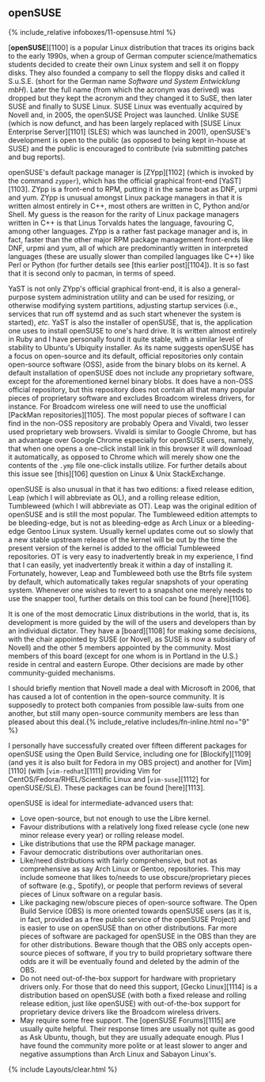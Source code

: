 ## openSUSE
{% include_relative infoboxes/11-opensuse.html %}

[**openSUSE**][1100] is a popular Linux distribution that traces its origins back to the early 1990s, when a group of German computer science/mathematics students decided to create their own Linux system and sell it on floppy disks. They also founded a company to sell the floppy disks and called it S.u.S.E. (short for the German name *Software und System Entwicklung mbH*). Later the full name (from which the acronym was derived) was dropped but they kept the acronym and they changed it to SuSE, then later SUSE and finally to SUSE Linux. SUSE Linux was eventually acquired by Novell and, in 2005, the openSUSE Project was launched. Unlike SUSE (which is now defunct, and has been largely replaced with [SUSE Linux Enterprise Server][1101] (SLES) which was launched in 2001), openSUSE's development is open to the public (as opposed to being kept in-house at SUSE) and the public is encouraged to contribute (via submitting patches and bug reports).

openSUSE's default package manager is [ZYpp][1102] (which is invoked by the command `zypper`), which has the official graphical front-end [YaST][1103]. ZYpp is a front-end to RPM, putting it in the same boat as DNF, urpmi and yum. ZYpp is unusual amongst Linux package managers in that it is written almost entirely in C++, most others are written in C, Python and/or Shell. My guess is the reason for the rarity of Linux package managers written in C++ is that Linus Torvalds hates the language, favouring C, among other languages. ZYpp is a rather fast package manager and is, in fact, faster than the other major RPM package management front-ends like DNF, urpmi and yum, all of which are predominantly written in interpreted languages (these are usually slower than compiled languages like C++) like Perl or Python (for further details see [this earlier post][1104]). It is so fast that it is second only to pacman, in terms of speed. 

YaST is not only ZYpp's official graphical front-end, it is also a general-purpose system administration utility and can be used for resizing, or otherwise modifying system partitions, adjusting startup services (i.e., services that run off systemd and as such start whenever the system is started), *etc.* YaST is also the installer of openSUSE, that is, the application one uses to install openSUSE to one's hard drive. It is written almost entirely in Ruby and I have personally found it quite stable, with a similar level of stability to Ubuntu's Ubiquity installer. 
As its name suggests openSUSE has a focus on open-source and its default, official repositories only contain open-source software (OSS), aside from the binary blobs on its kernel. A default installation of openSUSE does not include any proprietary software, except for the aforementioned kernel binary blobs. It does have a non-OSS official repository, but this repository does not contain all that many popular pieces of proprietary software and excludes Broadcom wireless drivers, for instance. For Broadcom wireless one will need to use the unofficial [PackMan repositories][1105]. The most popular pieces of software I can find in the non-OSS repository are probably Opera and Vivaldi, two lesser used proprietary web browsers. Vivaldi is similar to Google Chrome, but has an advantage over Google Chrome especially for openSUSE users, namely, that when one opens a one-click install link in this browser it will download it automatically, as opposed to Chrome which will merely show one the contents of the `.ymp` file one-click installs utilize. For further details about this issue see [this][106] question on Linux & Unix StackExchange.

openSUSE is also unusual in that it has two editions: a fixed release edition, Leap (which I will abbreviate as OL), and a rolling release edition, Tumbleweed (which I will abbreviate as OT). Leap was the original edition of openSUSE and is still the most popular. The Tumbleweed edition attempts to be bleeding-edge, but is not as bleeding-edge as Arch Linux or a bleeding-edge Gentoo Linux system. Usually kernel updates come out so slowly that a new stable upstream release of the kernel will be out by the time the present version of the kernel is added to the official Tumbleweed repositories. OT is very easy to inadvertently break in my experience, I find that I can easily, yet inadvertently break it within a day of installing it. Fortunately, however, Leap and Tumbleweed both use the Btrfs file system by default, which automatically takes regular snapshots of your operating system. Whenever one wishes to revert to a snapshot one merely needs to use the snapper tool, further details on this tool can be found [here][1106].

It is one of the most democratic Linux distributions in the world, that is, its development is more guided by the will of the users and developers than by an individual dictator. They have a [board][1108] for making some decisions, with the chair appointed by SUSE (or Novell, as SUSE is now a subsidiary of Novell) and the other 5 members appointed by the community. Most members of this board (except for one whom is in Portland in the U.S.) reside in central and eastern Europe. Other decisions are made by other community-guided mechanisms.

I should briefly mention that Novell made a deal with Microsoft in 2006, that has caused a lot of contention in the open-source community. It is supposedly to protect both companies from possible law-suits from one another, but still many open-source community members are less than pleased about this deal.{% include_relative includes/fn-inline.html no="9" %}

I personally have successfully created over fifteen different packages for openSUSE using the Open Build Service, including one for [Blockify][1109] (and yes it is also built for Fedora in my OBS project) and another for [Vim][1110] (with [`vim-redhat`][1111] providing Vim for CentOS/Fedora/RHEL/Scientific Linux and [`vim-suse`][1112] for openSUSE/SLE). These packages can be found [here][1113].

openSUSE is ideal for intermediate-advanced users that:

* Love open-source, but not enough to use the Libre kernel.
* Favour distributions with a relatively long fixed release cycle (one new minor release every year) or rolling release model.
* Like distributions that use the RPM package manager.
* Favour democratic distributions over authoritarian ones.
* Like/need distributions with fairly comprehensive, but not as comprehensive as say Arch Linux or Gentoo, repositories. This may include someone that likes to/needs to use obscure/proprietary pieces of software (e.g., Spotify), or people that perform reviews of several pieces of Linux software on a regular basis.
* Like packaging new/obscure pieces of open-source software. The Open Build Service (OBS) is more oriented towards openSUSE users (as it is, in fact, provided as a free public service of the openSUSE Project) and is easier to use on openSUSE than on other distributions. Far more pieces of software are packaged for openSUSE in the OBS than they are for other distributions. Beware though that the OBS only accepts open-source pieces of software, if you try to build proprietary software there odds are it will be eventually found and deleted by the admin of the OBS.
* Do not need out-of-the-box support for hardware with proprietary drivers only. For those that do need this support, [Gecko Linux][1114] is a distribution based on openSUSE (with both a fixed release and rolling release edition, just like openSUSE) with out-of-the-box support for proprietary device drivers like the Broadcom wireless drivers. 
* May require some free support. The [openSUSE Forums][1115] are usually quite helpful. Their response times are usually not quite as good as Ask Ubuntu, though, but they are usually adequate enough. Plus I have found the community more polite or at least slower to anger and negative assumptions than Arch Linux and Sabayon Linux's.

{% include Layouts/clear.html %}
